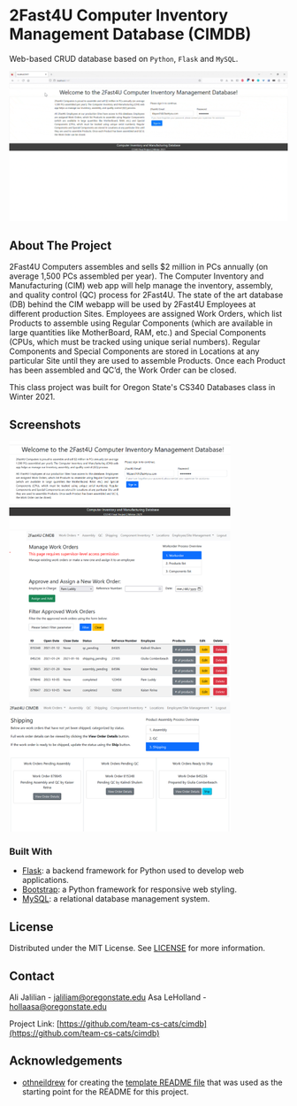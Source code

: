 # 2Fast4U Computer Inventory Management Database (CIMDB)
Web-based CRUD database based on `Python`, `Flask` and `MySQL`. 

![demo](media/demo.gif)
<!-- ABOUT THE PROJECT -->
## About The Project

2Fast4U Computers assembles and sells $2 million in PCs annually (on average 1,500 PCs assembled per year). The Computer Inventory and Manufacturing (CIM) web app will help manage the inventory, assembly, and quality control (QC) process for 2Fast4U. The state of the art database (DB) behind the CIM webapp will be used by 2Fast4U Employees at different production Sites. Employees are assigned Work Orders, which list Products to assemble using Regular Components (which are available in large quantities like MotherBoard, RAM, etc.) and Special Components (CPUs, which must be tracked using unique serial numbers). Regular Components and Special Components are stored in Locations at any particular Site until they are used to assemble Products. Once each Product has been assembled and QC’d, the Work Order can be closed.

This class project was built for Oregon State's CS340 Databases class in Winter 2021.

## Screenshots
<img alt="login" src="./media/login.png" width=400>
<img alt="work orders managment" src="./media/workorders.png" width=400>
<img alt="shipping managment" src="./media/shipping.png" width=400>



<!-- ### Built With -->
### Built With
* [Flask](https://flask.palletsprojects.com/en/1.1.x/): a backend framework for Python used to develop web applications. 
* [Bootstrap](https://getbootstrap.com/docs/4.0/getting-started/introduction/): a Python framework for responsive web styling.
* [MySQL](https://dev.mysql.com/doc/): a relational database management system.


<!-- LICENSE -->
## License

Distributed under the MIT License. See [LICENSE](https://github.com/team-cs-cats/cimdb/LICENSE.txt) for more information.



<!-- CONTACT -->
## Contact

Ali Jalilian - jaliliam@oregonstate.edu
Asa LeHolland - hollaasa@oregonstate.edu

Project Link: [https://github.com/team-cs-cats/cimdb](https://github.com/team-cs-cats/cimdb)



<!-- ACKNOWLEDGEMENTS -->
## Acknowledgements

* [othneildrew](https://github.com/othneildrew) for creating the [template README file](https://github.com/othneildrew/Best-README-Template) that was used as the starting point for the README for this project. 



